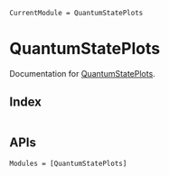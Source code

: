 ```@meta
CurrentModule = QuantumStatePlots
```

# QuantumStatePlots

Documentation for [QuantumStatePlots](https://github.com/foldfelis-QO/QuantumStatePlots.jl).

## Index
```@index
```

## APIs
```@autodocs
Modules = [QuantumStatePlots]
```
